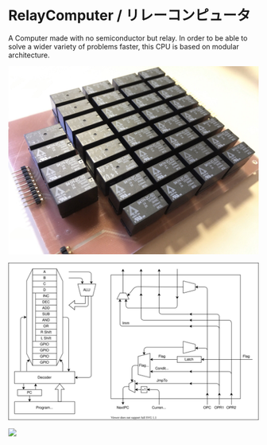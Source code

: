 # RelayComputer / リレーコンピュータ

A Computer made with no semiconductor but relay. In order to be able to solve a wider variety of problems faster, this CPU is based on modular architecture. 

![](RelayAdder.jpeg)

![](arch.drawio.svg)

![](opecode.drawio.svg)
